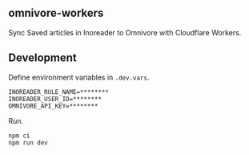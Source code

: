 ## omnivore-workers

Sync Saved articles in Inoreader to Omnivore with Cloudflare Workers.

## Development

Define environment variables in `.dev.vars`.

```
INOREADER_RULE_NAME=********
INOREADER_USER_ID=********
OMNIVORE_API_KEY=********
```

Run.

```
npm ci
npm run dev
```
